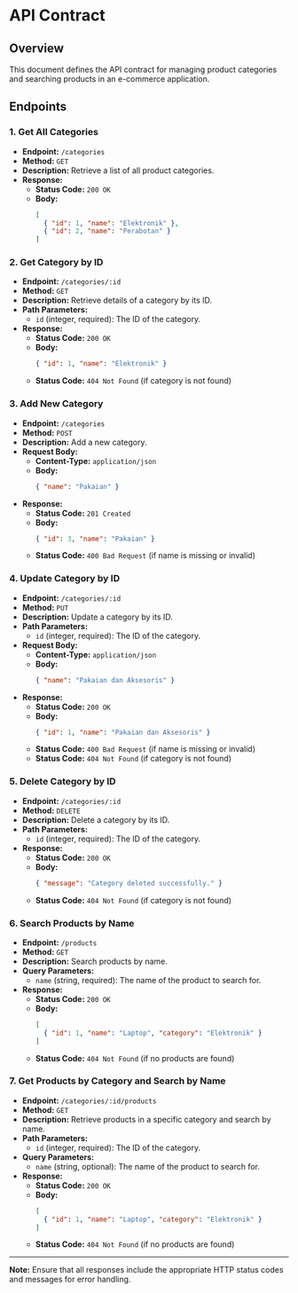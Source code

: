 # API Contract

## Overview
This document defines the API contract for managing product categories and searching products in an e-commerce application.

## Endpoints

### 1. Get All Categories
- **Endpoint:** `/categories`
- **Method:** `GET`
- **Description:** Retrieve a list of all product categories.
- **Response:**
    - **Status Code:** `200 OK`
    - **Body:**
      ```json
      [
        { "id": 1, "name": "Elektronik" },
        { "id": 2, "name": "Perabotan" }
      ]
      ```

### 2. Get Category by ID
- **Endpoint:** `/categories/:id`
- **Method:** `GET`
- **Description:** Retrieve details of a category by its ID.
- **Path Parameters:**
    - `id` (integer, required): The ID of the category.
- **Response:**
    - **Status Code:** `200 OK`
    - **Body:**
      ```json
      { "id": 1, "name": "Elektronik" }
      ```
    - **Status Code:** `404 Not Found` (if category is not found)

### 3. Add New Category
- **Endpoint:** `/categories`
- **Method:** `POST`
- **Description:** Add a new category.
- **Request Body:**
    - **Content-Type:** `application/json`
    - **Body:**
      ```json
      { "name": "Pakaian" }
      ```
- **Response:**
    - **Status Code:** `201 Created`
    - **Body:**
      ```json
      { "id": 3, "name": "Pakaian" }
      ```
    - **Status Code:** `400 Bad Request` (if name is missing or invalid)

### 4. Update Category by ID
- **Endpoint:** `/categories/:id`
- **Method:** `PUT`
- **Description:** Update a category by its ID.
- **Path Parameters:**
    - `id` (integer, required): The ID of the category.
- **Request Body:**
    - **Content-Type:** `application/json`
    - **Body:**
      ```json
      { "name": "Pakaian dan Aksesoris" }
      ```
- **Response:**
    - **Status Code:** `200 OK`
    - **Body:**
      ```json
      { "id": 1, "name": "Pakaian dan Aksesoris" }
      ```
    - **Status Code:** `400 Bad Request` (if name is missing or invalid)
    - **Status Code:** `404 Not Found` (if category is not found)

### 5. Delete Category by ID
- **Endpoint:** `/categories/:id`
- **Method:** `DELETE`
- **Description:** Delete a category by its ID.
- **Path Parameters:**
    - `id` (integer, required): The ID of the category.
- **Response:**
    - **Status Code:** `200 OK`
    - **Body:**
      ```json
      { "message": "Category deleted successfully." }
      ```
    - **Status Code:** `404 Not Found` (if category is not found)

### 6. Search Products by Name
- **Endpoint:** `/products`
- **Method:** `GET`
- **Description:** Search products by name.
- **Query Parameters:**
    - `name` (string, required): The name of the product to search for.
- **Response:**
    - **Status Code:** `200 OK`
    - **Body:**
      ```json
      [
        { "id": 1, "name": "Laptop", "category": "Elektronik" }
      ]
      ```
    - **Status Code:** `404 Not Found` (if no products are found)

### 7. Get Products by Category and Search by Name
- **Endpoint:** `/categories/:id/products`
- **Method:** `GET`
- **Description:** Retrieve products in a specific category and search by name.
- **Path Parameters:**
    - `id` (integer, required): The ID of the category.
- **Query Parameters:**
    - `name` (string, optional): The name of the product to search for.
- **Response:**
    - **Status Code:** `200 OK`
    - **Body:**
      ```json
      [
        { "id": 1, "name": "Laptop", "category": "Elektronik" }
      ]
      ```
    - **Status Code:** `404 Not Found` (if no products are found)

---

**Note:** Ensure that all responses include the appropriate HTTP status codes and messages for error handling.
